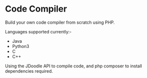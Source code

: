 # Code Compiler

Build your own code compiler from scratch using PHP.

Languages supported currently:-

- Java
- Python3
- C
- C++

Using the JDoodle API to compile code, and php composer to install dependencies required.

